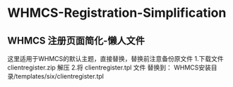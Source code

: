 # WHMCS-Registration-Simplification
## WHMCS 注册页面简化-懒人文件
这里适用于WHMCS的默认主题，直接替换，替换前注意备份原文件
1.下载文件 clientregister.zip 解压
2.将 clientregister.tpl 文件 替换到： WHMCS安装目录/templates/six/clientregister.tpl

